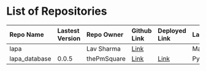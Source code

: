 # List of Repositories

| Repo Name     | Lastest Version | Repo Owner  | Github Link                                          | Deployed Link                                  | Language |
| :------------ | :-------------- | :---------- | :--------------------------------------------------- | :--------------------------------------------- | :------- |
| lapa          |                 | Lav Sharma  | [Link](https://github.com/lavvsharma/lapa)           |                                                | Markdown |
| lapa_database | 0.0.5           | thePmSquare | [Link](https://github.com/thepmsquare/lapa_database) | [Link](https://pypi.org/project/lapa-database) | Python   |

